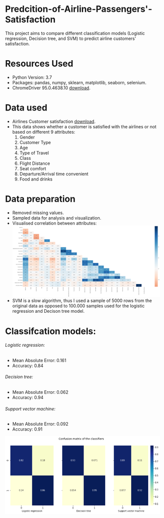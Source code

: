 # Predcition-of-Airline-Passengers'-Satisfaction
This project aims to compare different classification models (Logistic regression, Decision tree, and SVM) to predict airline customers' satisfaction.


# Resources Used
* Python Version: 3.7
* Packages: pandas, numpy, sklearn, matplotlib, seaborn, selenium.
* ChromeDriver 95.0.4638.10 [download](https://chromedriver.chromium.org/downloads).
# Data used
* Airlines Customer satisfaction [download](https://www.kaggle.com/kerneler/starter-airlines-customer-satisfaction-a981ed4d-6/data).
* This data shows whether a customer is satisfied with the airlines or not based on different 9 attributes:
  1. Gender
  2. Customer Type
  3. Age
  4. Type of Travel
  5. Class
  6. Flight Distance
  7. Seat comfort
  8. Departure/Arrival time convenient
  9. Food and drinks

# Data preparation
* Removed missing values.
* Sampled data for analysis and visualization.
* Visualised correlation between attributes:
![image 1](https://github.com/YoussefAithaddou/Predcition-of-Airline-Passengers-Satisfaction/blob/main/Correlation%20Matrix.png)
* SVM is a slow algorithm, thus I used a sample of 5000 rows from the original data as opposed to 100.000 samples used for the logistic regression and Decison tree model.
# Classifcation models:
###### Logistic regression:
* Mean Absolute Error: 0.161
* Accuracy: 0.84
###### Decision tree:
* Mean Absolute Error: 0.062
* Accuracy: 0.94
###### Support vector machine:
* Mean Absolute Error: 0.092
* Accuracy: 0.91

![image 2](https://github.com/YoussefAithaddou/Predcition-of-Airline-Passengers-Satisfaction/blob/main/Confusion%20matrix.png)
